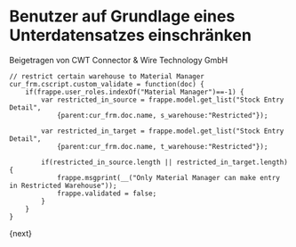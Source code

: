 <!-- add-breadcrumbs -->
# Benutzer auf Grundlage eines Unterdatensatzes einschränken
<span class="text-muted contributed-by">Beigetragen von CWT Connector & Wire Technology GmbH</span>

    // restrict certain warehouse to Material Manager
    cur_frm.cscript.custom_validate = function(doc) {
        if(frappe.user_roles.indexOf("Material Manager")==-1) {
            var restricted_in_source = frappe.model.get_list("Stock Entry Detail", 
                {parent:cur_frm.doc.name, s_warehouse:"Restricted"});

            var restricted_in_target = frappe.model.get_list("Stock Entry Detail", 
                {parent:cur_frm.doc.name, t_warehouse:"Restricted"});

            if(restricted_in_source.length || restricted_in_target.length) {
                frappe.msgprint(__("Only Material Manager can make entry in Restricted Warehouse"));
                frappe.validated = false;
            }
        }
    }

{next}

